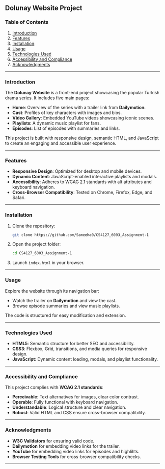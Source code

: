 ## **Dolunay Website Project**

### **Table of Contents**
1. [Introduction](#introduction)  
2. [Features](#features)  
3. [Installation](#installation)  
4. [Usage](#usage)  
5. [Technologies Used](#technologies-used)  
6. [Accessibility and Compliance](#accessibility-and-compliance)    
8. [Acknowledgments](#acknowledgments) 

---

### **Introduction**
The **Dolunay Website** is a front-end project showcasing the popular Turkish drama series. It includes five main pages:  
- **Home**: Overview of the series with a trailer link from **Dailymotion**.  
- **Cast**: Profiles of key characters with images and bios.  
- **Video Gallery**: Embedded YouTube videos showcasing iconic scenes.  
- **Playlists**: A dynamic music playlist for fans.  
- **Episodes**: List of episodes with summaries and links.

This project is built with responsive design, semantic HTML, and JavaScript to create an engaging and accessible user experience.

---

### **Features**
- **Responsive Design**: Optimized for desktop and mobile devices.  
- **Dynamic Content**: JavaScript-enabled interactive playlists and modals.  
- **Accessibility**: Adheres to WCAG 2.1 standards with alt attributes and keyboard navigation.  
- **Cross-Browser Compatibility**: Tested on Chrome, Firefox, Edge, and Safari.

---

### **Installation**
1. Clone the repository:  
   ```bash
   git clone https://github.com/Sameeha0/CS4127_6003_Assignment-1
   ```  
2. Open the project folder:  
   ```bash
   cd CS4127_6003_Assignment-1

   ```  
3. Launch `index.html` in your browser.  

---

### **Usage**
Explore the website through its navigation bar:  
- Watch the trailer on **Dailymotion** and view the cast.  
- Browse episode summaries and view music playlists.  

The code is structured for easy modification and extension.

---

### **Technologies Used**
- **HTML5**: Semantic structure for better SEO and accessibility.  
- **CSS3**: Flexbox, Grid, transitions, and media queries for responsive design.  
- **JavaScript**: Dynamic content loading, modals, and playlist functionality.  

---

### **Accessibility and Compliance**
This project complies with **WCAG 2.1 standards**:  
- **Perceivable**: Text alternatives for images, clear color contrast.  
- **Operable**: Fully functional with keyboard navigation.  
- **Understandable**: Logical structure and clear navigation.  
- **Robust**: Valid HTML and CSS ensure cross-browser compatibility.

---

### **Acknowledgments**
- **W3C Validators** for ensuring valid code.  
- **Dailymotion** for embedding video links for the trailer.  
- **YouTube** for embedding video links for episodes and highlihts.  
- **Browser Testing Tools** for cross-browser compatibility checks.  

---
